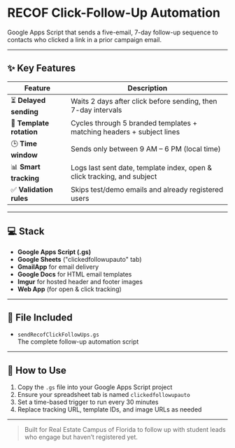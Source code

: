 # RECOF Click-Follow-Up Automation

Google Apps Script that sends a five-email, 7-day follow-up sequence to contacts who clicked a link in a prior campaign email.

---

## ✨ Key Features

| Feature               | Description                                                                 |
|-----------------------|-----------------------------------------------------------------------------|
| ⏳ **Delayed sending** | Waits 2 days after click before sending, then 7-day intervals               |
| 🔄 **Template rotation** | Cycles through 5 branded templates + matching headers + subject lines     |
| 🕒 **Time window**     | Sends only between 9 AM – 6 PM (local time)                                 |
| 📊 **Smart tracking**  | Logs last sent date, template index, open & click tracking, and subject     |
| ✅ **Validation rules**| Skips test/demo emails and already registered users                         |

---

## 💻 Stack

- **Google Apps Script (.gs)**
- **Google Sheets** ("clickedfollowupauto" tab)
- **GmailApp** for email delivery
- **Google Docs** for HTML email templates
- **Imgur** for hosted header and footer images
- **Web App** (for open & click tracking)

---

## 📂 File Included

- `sendRecofClickFollowUps.gs`  
  The complete follow-up automation script

---

## 🚀 How to Use

1. Copy the `.gs` file into your Google Apps Script project
2. Ensure your spreadsheet tab is named `clickedfollowupauto`
3. Set a time-based trigger to run every 30 minutes
4. Replace tracking URL, template IDs, and image URLs as needed

---

> Built for Real Estate Campus of Florida to follow up with student leads who engage but haven’t registered yet.
